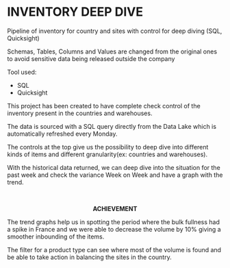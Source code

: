 # INVENTORY DEEP DIVE
Pipeline of inventory for country and sites with control for deep diving (SQL, Quicksight)
<p>Schemas, Tables, Columns and Values are changed from the original ones to avoid sensitive data being released outside the company</p>
<p>Tool used:</p>
<ul>
    <li>SQL</li>
    <li>Quicksight</li>
</ul>
<p style="text-align: left;">This project has been created to have complete check control of the inventory present in the countries and warehouses.</p>
<p style="text-align: left;">The data is sourced with a SQL query directly from the Data Lake which is automatically refreshed every Monday.</p>
<p style="text-align: left;">The controls at the top give us the possibility to deep dive into different kinds of items and different granularity(ex: countries and warehouses).</p>
<p style="text-align: left;">With the historical data returned, we can deep dive into the situation for the past week and check the variance Week on Week and have a graph with the trend.</p>
<p style="text-align: left;"><br></p>
<p style="text-align: center;"><strong>ACHIEVEMENT</strong></p>
<p style="text-align: left;">The trend graphs help us in spotting the period where the bulk fullness had a spike in France and we were able to decrease the volume by 10% giving a smoother inbounding of the items.</p>
<p style="text-align: left;">The filter for a product type can see where most of the volume is found and be able to take action in balancing the sites in the country.</p>
